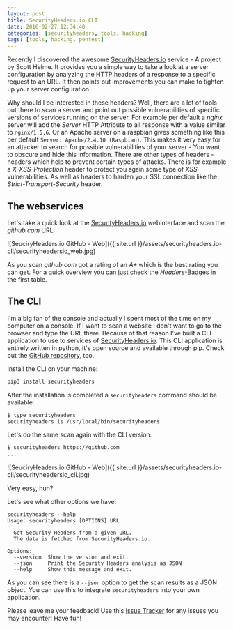 ```yaml
---
layout: post
title: SecurityHeaders.io CLI
date: 2016-02-27 12:34:40
categories: [securityheaders, tools, hacking]
tags: [tools, hacking, pentest]
---
```

Recently I discovered the awesome [SecurityHeaders.io][securityheadersio] service - A project by Scott Helme.
It provides you a simple way to take a look at a server configuration by analyzing the HTTP headers of a response to a specific request to an URL. It then points out improvements you can make to tighten up your server configuration.

Why should I be interested in these headers? Well, there are a lot of tools out there to scan a server and point out possible vulnerabilities of specific versions of services running on the server. For example per default a *nginx* server will add the *Server* HTTP Attribute to all response with a value similar to `nginx/1.5.6`. Or an Apache server on a raspbian gives something like this per default `Server: Apache/2.4.10 (Raspbian)`. This makes it very easy for an attacker to search for possible vulnerabilities of your server - You want to obscure and hide this information.
There are other types of headers - headers which help to prevent certain types of attacks. There is for example a *X-XSS-Protection* header to protect you again some type of *XSS* vulnerabilities. As well as headers to harden your SSL connection like the *Strict-Transport-Security* header.

## The webservices

Let's take a quick look at the [SecurityHeaders.io][securityheadersio] webinterface and scan the *github.com* URL:

![SeuciryHeaders.io GitHub - Web]({{ site.url }}/assets/securityheaders.io-cli/securityheadersio_web.jpg)


As you scan *github.com* got a rating of an *A+* which is the best rating you can get. For a quick overview you can just check the *Headers*-Badges in the first table.

## The CLI

I'm a big fan of the console and actually I spent most of the time on my computer on a console. If I want to scan a website I don't want to go to the browser and type the URL there. Because of that reason I've built a CLI application to use to services of [SecurityHeaders.io][securityheadersio]. This CLI application is entirely written in python, it's open source and available through pip. Check out the [GitHub repository][github-repo], too.

Install the CLI on your machine:

```bash
pip3 install securityheaders
```

After the installation is completed a `securityheaders` command should be available:

```bash
$ type securityheaders
securityheaders is /usr/local/bin/securityheaders
```

Let's do the same scan again with the CLI version:

```bash
$ securityheaders https://github.com
...
```

![SeuciryHeaders.io GitHub - Web]({{ site.url }}/assets/securityheaders.io-cli/securityheadersio_cli.jpg)

Very easy, huh?

Let's see what other options we have:

```
securityheaders --help
Usage: securityheaders [OPTIONS] URL

  Get Security Headers from a given URL.
  The data is fetched from SecurityHeaders.io.

Options:
  --version  Show the version and exit.
  --json     Print the Security Headers analysis as JSON
  --help     Show this message and exit.
```

As you can see there is a `--json` option to get the scan results as a JSON object. You can use this to integrate `securityheaders` into your own application.


Please leave me your feedback! Use this [Issue Tracker][github-issues] for any issues you may encounter! Have fun!

[securityheadersio]: https://securityheaders.io
[github-repo]: https://github.com/timofurrer/securityheaders.io
[github-issues]: https://github.com/timofurrer/securityheaders/issues
